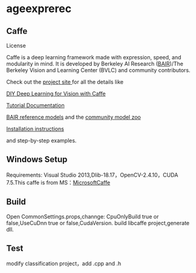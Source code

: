 # ageexprerec
## Caffe

License

Caffe is a deep learning framework made with expression, speed, and modularity in mind. It is developed by Berkeley AI Research ([BAIR](http://bair.berkeley.edu/))/The Berkeley Vision and Learning Center (BVLC) and community contributors.

Check out the [project site ](http://caffe.berkeleyvision.org/)for all the details like

[DIY Deep Learning for Vision with Caffe](https://docs.google.com/presentation/d/1UeKXVgRvvxg9OUdh_UiC5G71UMscNPlvArsWER41PsU/edit#slide=id.p)

[Tutorial Documentation](http://caffe.berkeleyvision.org/tutorial/)

[BAIR reference models](http://caffe.berkeleyvision.org/model_zoo.html) and the [community model zoo](https://github.com/BVLC/caffe/wiki/Model-Zoo)

[Installation instructions](http://caffe.berkeleyvision.org/installation.html)

and step-by-step examples.
## Windows Setup
Requirements: Visual Studio 2013,Dlib-18.17，OpenCV-2.4.10，CUDA 7.5.This caffe is from MS：[MicrosoftCaffe](https://github.com/Microsoft/caffe)

## Build
 Open CommonSettings.props,channge: CpuOnlyBuild true or false,UseCuDnn true or false,CudaVersion.
 build libcaffe project,generate dll.
## Test
modify classification project，add .cpp and .h
